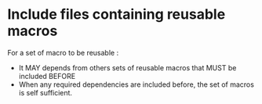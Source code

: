 # Include files containing reusable macros

For a set of macro to be reusable :

* It MAY depends from others sets of reusable macros that MUST be included BEFORE
* When any required dependencies are included before, the set of macros is self sufficient.
